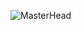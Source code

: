 ![MasterHead](https://www.codeastrum.com/themes/astrum/assets/images/gif/pwa_full.gif)



<!-- # 💫 About Me:
👋 Hi I'm Jeet.<br>🌱 MSCS Student.<br>🔭 I'm currently working as a Research Assistant.<br>👯‍♂️ I'm looking to collaborate on intresting projects.<br>💬 Ask me about software devlopment stuff or tech gadgets.<br>⚡️ Fun fact: I'm a Fitness enthusiast<br>



### ✍️ Random Dev Quote
![](https://quotes-github-readme.vercel.app/api?type=horizontal&theme=radical)

---



 -->
